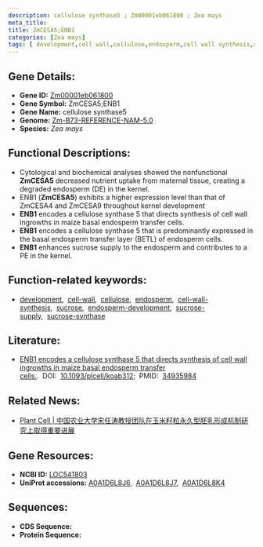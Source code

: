 ```yaml
---
description: cellulose synthase5 ; Zm00001eb061800 ; Zea mays
meta_title:
title: ZmCESA5;ENB1
categories: [Zea mays]
tags: [ development,cell wall,cellulose,endosperm,cell wall synthesis,sucrose,endosperm development,sucrose supply,sucrose synthase ]
---
```


## Gene Details:
- **Gene ID:**	[Zm00001eb061800](https://www.maizegdb.org/gene_center/gene/Zm00001eb061800)
- **Gene Symbol:** ZmCESA5;ENB1
- **Gene Name:** cellulose synthase5
- **Genome:** [Zm-B73-REFERENCE-NAM-5.0](https://www.maizegdb.org/genome/assembly/Zm-B73-REFERENCE-NAM-5.0)
- **Species:** *Zea mays*

## Functional Descriptions:
   - Cytological and biochemical analyses showed the nonfunctional **ZmCESA5** decreased nutrient uptake from maternal tissue, creating a degraded endosperm (DE) in the kernel.
   - ENB1 (**ZmCESA5**) exhibits a higher expression level than that of ZmCESA4 and ZmCESA9 throughout kernel development
   - **ENB1** encodes a cellulose synthase 5 that directs synthesis of cell wall ingrowths in maize basal endosperm transfer cells.
   - **ENB1** encodes a cellulose synthase 5 that is predominantly expressed in the basal endosperm transfer layer (BETL) of endosperm cells.
   - **ENB1** enhances sucrose supply to the endosperm and contributes to a PE in the kernel.

## Function-related keywords:
- [development](/tags/development/),&nbsp;&nbsp;[cell-wall](/tags/cell-wall/),&nbsp;&nbsp;[cellulose](/tags/cellulose/),&nbsp;&nbsp;[endosperm](/tags/endosperm/),&nbsp;&nbsp;[cell-wall-synthesis](/tags/cell-wall-synthesis/),&nbsp;&nbsp;[sucrose](/tags/sucrose/),&nbsp;&nbsp;[endosperm-development](/tags/endosperm-development/),&nbsp;&nbsp;[sucrose-supply](/tags/sucrose-supply/),&nbsp;&nbsp;[sucrose-synthase](/tags/sucrose-synthase/)

## Literature:
   - [ENB1 encodes a cellulose synthase 5 that directs synthesis of cell wall ingrowths in maize basal endosperm transfer cells.]( https://academic.oup.com/plcell/article/34/3/1054/6478293?login=false).&nbsp;&nbsp;DOI:&nbsp;&nbsp;[10.1093/plcell/koab312](https://academic.oup.com/plcell/article/34/3/1054/6478293?login=false);&nbsp;&nbsp;PMID:&nbsp;&nbsp;[34935984](https://pubmed.ncbi.nlm.nih.gov/34935984/)

## Related News:
   - [Plant Cell | 中国农业大学宋任涛教授团队在玉米籽粒永久型胚乳形成机制研究上取得重要进展](https://mp.weixin.qq.com/s?__biz=MzIyOTY2NDYyNQ==&mid=2247530247&idx=6&sn=b3de80ab09fac26de71be0cefb379fdb&chksm=e8bd0519dfca8c0f6efed4f098aa07a34e8a03c24de193e516dc6003a93847bd3e49042ab811&scene=27#wechat_redirect)

## Gene Resources:
- **NCBI ID:** [LOC541803](https://www.ncbi.nlm.nih.gov/gene/?term=LOC541803)
- **UniProt accessions:** [A0A1D6L8J6](https://www.uniprot.org/uniprotkb/A0A1D6L8J6/entry),&nbsp;&nbsp;[A0A1D6L8J7](https://www.uniprot.org/uniprotkb/A0A1D6L8J7/entry),&nbsp;&nbsp;[A0A1D6L8K4](https://www.uniprot.org/uniprotkb/A0A1D6L8K4/entry)



## Sequences:
- **CDS Sequence:**
- **Protein Sequence:**

